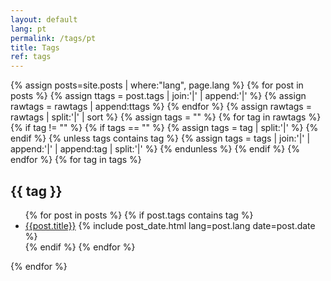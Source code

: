 ```yaml
---
layout: default
lang: pt
permalink: /tags/pt
title: Tags
ref: tags
---
```


<div class="posts">
  {% assign posts=site.posts | where:"lang", page.lang %}
  {% for post in posts %}
    {% assign ttags = post.tags | join:'|' | append:'|' %}
    {% assign rawtags = rawtags | append:ttags %}
  {% endfor %}
  {% assign rawtags = rawtags | split:'|' | sort %}
  {% assign tags = "" %}
  {% for tag in rawtags %}
    {% if tag != "" %}
      {% if tags == "" %}
        {% assign tags = tag | split:'|' %}
      {% endif %}
      {% unless tags contains tag %}
        {% assign tags = tags | join:'|' | append:'|' | append:tag | split:'|' %}
      {% endunless %}
    {% endif %}
  {% endfor %}
  {% for tag in tags %}
    <h2 id="{{ tag | slugify }}">{{ tag }}</h2>
    <ul class="posts">
    {% for post in posts %}
      {% if post.tags contains tag %}
      <li>
        <a href="{{post.url}}">{{post.title}}</a>
        <span class="archive-post-date">{% include post_date.html lang=post.lang date=post.date %}</span>
      </li>
      {% endif %}
    {% endfor %}
    </ul>
  {% endfor %}
</div>